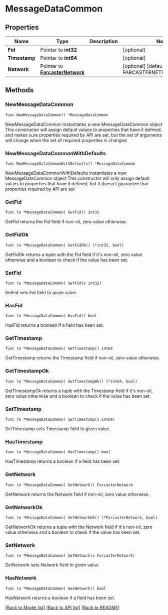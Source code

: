 # MessageDataCommon

## Properties

Name | Type | Description | Notes
------------ | ------------- | ------------- | -------------
**Fid** | Pointer to **int32** |  | [optional] 
**Timestamp** | Pointer to **int64** |  | [optional] 
**Network** | Pointer to [**FarcasterNetwork**](FarcasterNetwork.md) |  | [optional] [default to FARCASTERNETWORK_MAINNET]

## Methods

### NewMessageDataCommon

`func NewMessageDataCommon() *MessageDataCommon`

NewMessageDataCommon instantiates a new MessageDataCommon object
This constructor will assign default values to properties that have it defined,
and makes sure properties required by API are set, but the set of arguments
will change when the set of required properties is changed

### NewMessageDataCommonWithDefaults

`func NewMessageDataCommonWithDefaults() *MessageDataCommon`

NewMessageDataCommonWithDefaults instantiates a new MessageDataCommon object
This constructor will only assign default values to properties that have it defined,
but it doesn't guarantee that properties required by API are set

### GetFid

`func (o *MessageDataCommon) GetFid() int32`

GetFid returns the Fid field if non-nil, zero value otherwise.

### GetFidOk

`func (o *MessageDataCommon) GetFidOk() (*int32, bool)`

GetFidOk returns a tuple with the Fid field if it's non-nil, zero value otherwise
and a boolean to check if the value has been set.

### SetFid

`func (o *MessageDataCommon) SetFid(v int32)`

SetFid sets Fid field to given value.

### HasFid

`func (o *MessageDataCommon) HasFid() bool`

HasFid returns a boolean if a field has been set.

### GetTimestamp

`func (o *MessageDataCommon) GetTimestamp() int64`

GetTimestamp returns the Timestamp field if non-nil, zero value otherwise.

### GetTimestampOk

`func (o *MessageDataCommon) GetTimestampOk() (*int64, bool)`

GetTimestampOk returns a tuple with the Timestamp field if it's non-nil, zero value otherwise
and a boolean to check if the value has been set.

### SetTimestamp

`func (o *MessageDataCommon) SetTimestamp(v int64)`

SetTimestamp sets Timestamp field to given value.

### HasTimestamp

`func (o *MessageDataCommon) HasTimestamp() bool`

HasTimestamp returns a boolean if a field has been set.

### GetNetwork

`func (o *MessageDataCommon) GetNetwork() FarcasterNetwork`

GetNetwork returns the Network field if non-nil, zero value otherwise.

### GetNetworkOk

`func (o *MessageDataCommon) GetNetworkOk() (*FarcasterNetwork, bool)`

GetNetworkOk returns a tuple with the Network field if it's non-nil, zero value otherwise
and a boolean to check if the value has been set.

### SetNetwork

`func (o *MessageDataCommon) SetNetwork(v FarcasterNetwork)`

SetNetwork sets Network field to given value.

### HasNetwork

`func (o *MessageDataCommon) HasNetwork() bool`

HasNetwork returns a boolean if a field has been set.


[[Back to Model list]](../README.md#documentation-for-models) [[Back to API list]](../README.md#documentation-for-api-endpoints) [[Back to README]](../README.md)


